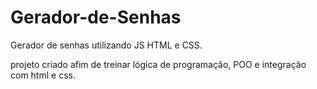 # Gerador-de-Senhas
 Gerador de senhas utilizando JS HTML e CSS.

 projeto criado afim de treinar lógica de programação, POO e integração com html e css. 